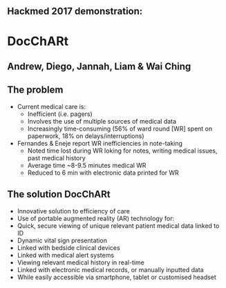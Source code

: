## Hackmed 2017 demonstration: 
# DocChARt

## Andrew, Diego, Jannah, Liam & Wai Ching


## The problem
* Current medical care is:
  * Inefficient (i.e. pagers)
  * Involves the use of multiple sources of medical data
  * Increasingly time-consuming (56% of ward round [WR] spent on paperwork, 18% on delays/interruptions)
* Fernandes & Eneje report WR inefficiencies in note-taking
  * Noted time lost during WR loking for notes, writing medical issues, past medical history
  * Average time ~8-9.5 minutes medical WR
  * Reduced to 6 min with electronic data printed for WR
  
## The solution DocChARt
* Innovative solution to efficiency of care
* Use of portable augmented reality (AR) technology for:
 * Quick, secure viewing of unique relevant patient medical data linked to ID
 * Dynamic vital sign presentation
  * Linked with bedside clinical devices
  * Linked with medical alert systems
 * Viewing relevant medical history in real-time 
  * Linked with electronic medical records, or manually inputted data
* While easily accessible via smartphone, tablet or customised headset
